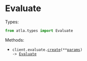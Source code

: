 # Evaluate

Types:

```python
from atla.types import Evaluate
```

Methods:

- <code title="post /v1/evaluate">client.evaluate.<a href="./src/atla/resources/evaluate.py">create</a>(\*\*<a href="src/atla/types/evaluate_create_params.py">params</a>) -> <a href="./src/atla/types/evaluate.py">Evaluate</a></code>
